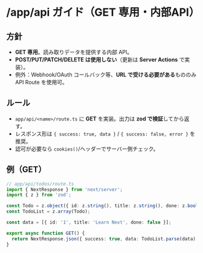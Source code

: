 # /app/api ガイド（GET 専用・内部API）

## 方針
- **GET 専用**。読み取りデータを提供する内部 API。  
- **POST/PUT/PATCH/DELETE は使用しない**（更新は **Server Actions** で実装）。
- 例外：Webhook/OAuth コールバック等、**URL で受ける必要がある**もののみ API Route を使用可。

## ルール
- `app/api/<name>/route.ts` に **GET** を実装。出力は **zod で検証**してから返す。
- レスポンス形は `{ success: true, data }` / `{ success: false, error }` を推奨。
- 認可が必要なら `cookies()`/ヘッダーでサーバー側チェック。

## 例（GET）
```ts
// app/api/todos/route.ts
import { NextResponse } from 'next/server';
import { z } from 'zod';

const Todo = z.object({ id: z.string(), title: z.string(), done: z.boolean() });
const TodoList = z.array(Todo);

const data = [{ id: '1', title: 'Learn Next', done: false }];

export async function GET() {
  return NextResponse.json({ success: true, data: TodoList.parse(data) });
}
```
